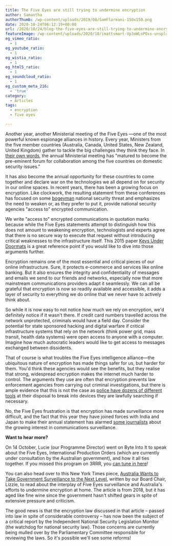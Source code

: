 ```yaml
---
title: The Five Eyes are still trying to undermine encryption
author: Samantha
authorThumb: /wp-content/uploads/2019/08/SamFloreani-150x150.png
date: 2020-10-24T06:12:19+00:00
url: /2020/10/24/blog-the-five-eyes-are-still-trying-to-undermine-encryption/
featureImage: /wp-content/uploads/2020/10/imattsmart-Vp3oWLsPOss-unsplash.jpg
eg_vimeo_ratio:
  - 1
eg_youtube_ratio:
  - 1
eg_wistia_ratio:
  - 1
eg_html5_ratio:
  - 1
eg_soundcloud_ratio:
  - 1
eg_custom_meta_216:
  - 'true'
category:
  - Articles
tags:
  - encryption
  - five eyes

---
```

Another year, another Ministerial meeting of the Five Eyes —one of the most powerful known espionage alliances in history. Every year, Ministers from the five member countries (Australia, Canada, United States, New Zealand, United Kingdom) gather to tackle the big challenges they think they face. In [their own words][1], the annual Ministerial meeting has "matured to become the pre-eminent forum for collaboration among the five countries on domestic security issues."

It has also become the annual opportunity for these countries to come together and declare war on the technologies we all depend on for security in our online spaces. In recent years, there has been a growing focus on encryption. Like clockwork, the resulting statement from these conferences has focused on some [bogeyman][2] national security threat and emphasizes the need to weaken or, as they prefer to put it, provide national security agencies "access to" encrypted communication.

We write "access to" encrypted communications in quotation marks because while the Five Eyes statements attempt to distinguish how this does not amount to weakening encryption, technologists and experts agree that there is no secure way to execute that request without introducing critical weaknesses to the infrastructure itself. This 2015 paper [Keys Under Doormats][3] is a great reference point if you would like to dive into those arguments further.

Encryption remains one of the most essential and critical pieces of our online infrastructure. Sure, it protects e-commerce and services like online banking. But it also ensures the integrity and confidentiality of messages and emails we send to our friends and networks, especially now that more mainstream communications providers adapt it seamlessly. We can all be grateful that encryption is now so readily available and accessible, it adds a layer of security to everything we do online that we never have to actively think about.

So while it is now easy to not notice how much we rely on encryption, we'd definitely notice if it wasn't there. If credit card numbers travelled across the network unprotected, criminals would have a field day. Consider the potential for state sponsored hacking and digital warfare if critical infrastructure systems that rely on the network (think power grid, mass transit, health data systems) were open access to anyone with a computer. Imagine how much autocratic leaders would like to get access to messages exchanged between dissidents.

That of course is what troubles the Five Eyes intelligence alliance—the ubiquitous nature of encryption has made things safer for us, but harder for them. You'd think these agencies would see the benefits, but they realise that strong, widespread encryption makes the internet much harder to control. The arguments they use are often that encryption prevents law enforcement agencies from carrying out criminal investigations, but there is ample evidence that this is not the case as [police have dozens of different tools][4] at their disposal to break into devices they are lawfully searching if necessary.

No, the Five Eyes frustration is that encryption has made surveillance more difficult, and the fact that this year they have joined forces with India and Japan to make their annual statement has alarmed [some journalists][5] about the growing interest in communications surveillance.

**Want to hear more?**

On 14 October, Lucie (our Programme Director) went on Byte Into It to speak about the Five Eyes, International Production Orders (which are currently under consultation by the Australian government), and how it all ties together. If you missed this program on 3RRR, you [can tune in here][6]!

You can also head over to this New York Times piece, [Australia Wants to Take Government Surveillance to the Next Level][7], written by our Board Chair, Lizzie, to read about the interplay of Five Eyes surveillance and Australia's efforts to undermine encryption at home. The article is from 2018, but it has aged like fine wine since the government hasn't shifted gears in spite of extensive pressure and criticism.

The good news is that the encryption law discussed in that article &#8211; passed into law in spite of considerable controversy &#8211; has now been the subject of a critical report by the Independent National Security Legislation Monitor (the watchdog for national security law). Those concerns are currently being mulled over by the Parliamentary Committee responsible for reviewing the laws. So it's possible we'll see some reforms!

 [1]: https://www.homeaffairs.gov.au/about-us/our-portfolios/national-security/security-coordination/five-country-ministerial-2018
 [2]: https://www.justsecurity.org/28832/comeys-default-encryption-bogeyman/
 [3]: https://dspace.mit.edu/handle/1721.1/97690
 [4]: https://www.nytimes.com/2020/10/21/technology/iphone-encryption-police.html
 [5]: https://www.zdnet.com/article/five-eyes-governments-india-and-japan-make-new-call-for-encryption-backdoors/
 [6]: https://www.rrr.org.au/explore/programs/byte-into-it/episodes/13513-byte-into-it-14-october-2020
 [7]: https://www.nytimes.com/2018/09/04/opinion/australia-encryption-surveillance-bill.html
